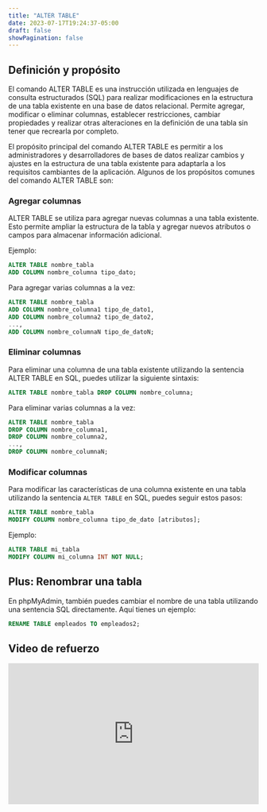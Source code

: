 ```yaml
---
title: "ALTER TABLE"
date: 2023-07-17T19:24:37-05:00
draft: false
showPagination: false
---
```


## Definición y propósito

El comando ALTER TABLE es una instrucción utilizada en lenguajes de consulta estructurados (SQL) para realizar modificaciones en la estructura de una tabla existente en una base de datos relacional. Permite agregar, modificar o eliminar columnas, establecer restricciones, cambiar propiedades y realizar otras alteraciones en la definición de una tabla sin tener que recrearla por completo.

El propósito principal del comando ALTER TABLE es permitir a los administradores y desarrolladores de bases de datos realizar cambios y ajustes en la estructura de una tabla existente para adaptarla a los requisitos cambiantes de la aplicación. Algunos de los propósitos comunes del comando ALTER TABLE son:

### Agregar columnas

ALTER TABLE se utiliza para agregar nuevas columnas a una tabla existente. Esto permite ampliar la estructura de la tabla y agregar nuevos atributos o campos para almacenar información adicional.

Ejemplo:

```sql
ALTER TABLE nombre_tabla
ADD COLUMN nombre_columna tipo_dato;
```

Para agregar varias columnas a la vez:

```sql
ALTER TABLE nombre_tabla
ADD COLUMN nombre_columna1 tipo_de_dato1,
ADD COLUMN nombre_columna2 tipo_de_dato2,
...,
ADD COLUMN nombre_columnaN tipo_de_datoN;
```

### Eliminar columnas

Para eliminar una columna de una tabla existente utilizando la sentencia ALTER TABLE en SQL, puedes utilizar la siguiente sintaxis:

```sql
ALTER TABLE nombre_tabla DROP COLUMN nombre_columna;
```

Para eliminar varias columnas a la vez:

```sql
ALTER TABLE nombre_tabla
DROP COLUMN nombre_columna1,
DROP COLUMN nombre_columna2,
...,
DROP COLUMN nombre_columnaN;
```

### Modificar columnas

Para modificar las características de una columna existente en una tabla utilizando la sentencia `ALTER TABLE` en SQL, puedes seguir estos pasos:

```sql
ALTER TABLE nombre_tabla
MODIFY COLUMN nombre_columna tipo_de_dato [atributos];
```

Ejemplo:

```sql
ALTER TABLE mi_tabla
MODIFY COLUMN mi_columna INT NOT NULL;
```

## Plus: Renombrar una tabla

En phpMyAdmin, también puedes cambiar el nombre de una tabla utilizando una sentencia SQL directamente. Aquí tienes un ejemplo:

```sql
RENAME TABLE empleados TO empleados2;
```

## Video de refuerzo

<div style="position: relative; padding-bottom: 56.25%; height: 0; overflow: hidden;">
  <iframe style="position: absolute; top: 0; left: 0; width: 100%; height: 100%; border:0;" src="https://www.youtube.com/embed/uUdKAYl-F7g?start=2534&end=3022" title="YouTube video player" frameborder="0" allow="accelerometer; autoplay; clipboard-write; encrypted-media; gyroscope; picture-in-picture; web-share" allowfullscreen></iframe>
</div>